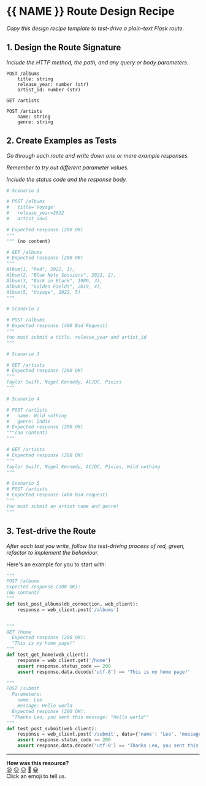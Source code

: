# {{ NAME }} Route Design Recipe

_Copy this design recipe template to test-drive a plain-text Flask route._

## 1. Design the Route Signature

_Include the HTTP method, the path, and any query or body parameters._

```
POST /albums
    title: string
    release_year: number (str)
    artist_id: number (str)

GET /artists

POST /artists
    name: string
    genre: string
```

## 2. Create Examples as Tests

_Go through each route and write down one or more example responses._

_Remember to try out different parameter values._

_Include the status code and the response body._

```python
# Scenario 1

# POST /albums
#   title='Voyage'
#   release_year=2022
#   artist_id=5

# Expected response (200 OK)
"""
""" (no content)

# GET /albums
# Expected response (200 OK)
"""
Album(1, "Red", 2022, 1),
Album(2, "Blue Note Sessions", 2021, 2),
Album(3, "Back in Black", 1980, 3),
Album(4, "Golden Fields", 2019, 4),
Album(5, "Voyage", 2022, 5)
"""

# Scenario 2

# POST /albums
# Expected response (400 Bad Request)
"""
You must submit a title, release_year and artist_id
"""

# Scenario 3

# GET /artists
# Expected response (200 OK)
"""
Taylor Swift, Nigel Kennedy, AC/DC, Pixies
"""

# Scenario 4

# POST /artists
#   name: Wild nothing
#   genre: Indie
# Expected response (200 OK)
"""(no content)
"""

# GET /artists
# Expected response (200 OK)
"""
Taylor Swift, Nigel Kennedy, AC/DC, Pixies, Wild nothing
"""

# Scenario 5
# POST /artists
# Expected response (400 Bad request)
"""
You must submit an artist name and genre!
"""


```

## 3. Test-drive the Route

_After each test you write, follow the test-driving process of red, green, refactor to implement the behaviour._

Here's an example for you to start with:

```python
"""
POST /albums
Expected response (200 OK):
(No content)
"""
def test_post_albums(db_connection, web_client):
    response = web_client.post('/albums')


"""
GET /home
  Expected response (200 OK):
  "This is my home page!"
"""
def test_get_home(web_client):
    response = web_client.get('/home')
    assert response.status_code == 200
    assert response.data.decode('utf-8') == 'This is my home page!'

"""
POST /submit
  Parameters:
    name: Leo
    message: Hello world
  Expected response (200 OK):
  "Thanks Leo, you sent this message: "Hello world""
"""
def test_post_submit(web_client):
    response = web_client.post('/submit', data={'name': 'Leo', 'message': 'Hello world'})
    assert response.status_code == 200
    assert response.data.decode('utf-8') == 'Thanks Leo, you sent this message: "Hello world"'
```

<!-- BEGIN GENERATED SECTION DO NOT EDIT -->

---

**How was this resource?**  
[😫](https://airtable.com/shrUJ3t7KLMqVRFKR?prefill_Repository=makersacademy%2Fweb-applications-in-python&prefill_File=resources%2Fplain_route_recipe_template.md&prefill_Sentiment=😫) [😕](https://airtable.com/shrUJ3t7KLMqVRFKR?prefill_Repository=makersacademy%2Fweb-applications-in-python&prefill_File=resources%2Fplain_route_recipe_template.md&prefill_Sentiment=😕) [😐](https://airtable.com/shrUJ3t7KLMqVRFKR?prefill_Repository=makersacademy%2Fweb-applications-in-python&prefill_File=resources%2Fplain_route_recipe_template.md&prefill_Sentiment=😐) [🙂](https://airtable.com/shrUJ3t7KLMqVRFKR?prefill_Repository=makersacademy%2Fweb-applications-in-python&prefill_File=resources%2Fplain_route_recipe_template.md&prefill_Sentiment=🙂) [😀](https://airtable.com/shrUJ3t7KLMqVRFKR?prefill_Repository=makersacademy%2Fweb-applications-in-python&prefill_File=resources%2Fplain_route_recipe_template.md&prefill_Sentiment=😀)  
Click an emoji to tell us.

<!-- END GENERATED SECTION DO NOT EDIT -->
